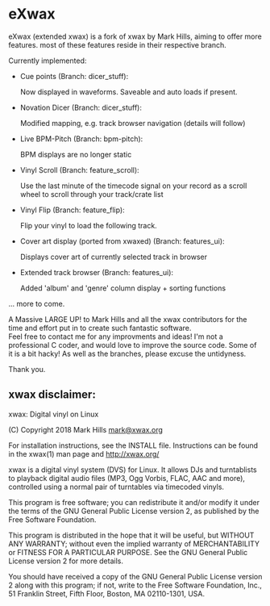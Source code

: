# eXwax

eXwax (extended xwax) is a fork of xwax by Mark Hills, aiming to offer more features.
most of these features reside in their respective branch.

Currently implemented:

- Cue points (Branch: dicer_stuff):

    Now displayed in waveforms. Saveable and auto loads if present.  

- Novation Dicer (Branch: dicer_stuff):

    Modified mapping, e.g. track browser navigation (details will follow)  

- Live BPM-Pitch (Branch: bpm-pitch):

    BPM displays are no longer static

- Vinyl Scroll (Branch: feature_scroll):

    Use the last minute of the timecode signal on your record as a scroll wheel to scroll through your track/crate list

- Vinyl Flip (Branch: feature_flip):

    Flip your vinyl to load the following track.
    
- Cover art display (ported from xwaxed) (Branch: features_ui):

    Displays cover art of currently selected track in browser
     
- Extended track browser (Branch: features_ui):

    Added 'album' and 'genre' column display + sorting functions
    
    
... more to come.


A Massive LARGE UP! to Mark Hills and all the xwax contributors for the time and effort put in to create such fantastic software.  
Feel free to contact me for any improvments and ideas! I'm not a professional C coder, and would love to improve the source code. Some of it is a bit hacky!
As well as the branches, please excuse the untidyness.

Thank you.



## xwax disclaimer:

xwax: Digital vinyl on Linux

(C) Copyright 2018 Mark Hills <mark@xwax.org>

For installation instructions, see the INSTALL file. Instructions can
be found in the xwax(1) man page and http://xwax.org/

xwax is a digital vinyl system (DVS) for Linux. It allows DJs and
turntablists to playback digital audio files (MP3, Ogg Vorbis, FLAC,
AAC and more), controlled using a normal pair of turntables via
timecoded vinyls.

This program is free software; you can redistribute it and/or modify
it under the terms of the GNU General Public License version 2, as
published by the Free Software Foundation.
 
This program is distributed in the hope that it will be useful, but
WITHOUT ANY WARRANTY; without even the implied warranty of
MERCHANTABILITY or FITNESS FOR A PARTICULAR PURPOSE. See the GNU
General Public License version 2 for more details.
 
You should have received a copy of the GNU General Public License
version 2 along with this program; if not, write to the Free Software
Foundation, Inc., 51 Franklin Street, Fifth Floor, Boston, MA
02110-1301, USA.
